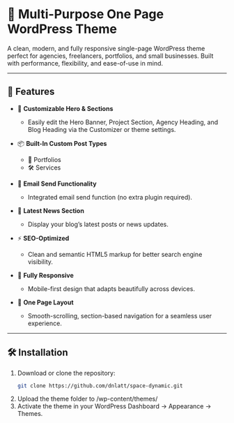 # 🌟 Multi-Purpose One Page WordPress Theme

A clean, modern, and fully responsive single-page WordPress theme perfect for agencies, freelancers, portfolios, and small businesses. Built with performance, flexibility, and ease-of-use in mind.

---

## 🚀 Features

- 🎯 **Customizable Hero & Sections**
  - Easily edit the Hero Banner, Project Section, Agency Heading, and Blog Heading via the Customizer or theme settings.

- 📦 **Built-In Custom Post Types**
  - 🎨 Portfolios
  - 🛠️ Services

- 💌 **Email Send Functionality**
  - Integrated email send function (no extra plugin required).

- 📰 **Latest News Section**
  - Display your blog’s latest posts or news updates.

- ⚡ **SEO-Optimized**
  - Clean and semantic HTML5 markup for better search engine visibility.

- 📱 **Fully Responsive**
  - Mobile-first design that adapts beautifully across devices.

- 🧩 **One Page Layout**
  - Smooth-scrolling, section-based navigation for a seamless user experience.

---

## 🛠 Installation

1. Download or clone the repository:
   ```bash
   git clone https://github.com/dnlatt/space-dynamic.git
2. Upload the theme folder to /wp-content/themes/
3. Activate the theme in your WordPress Dashboard → Appearance → Themes.
